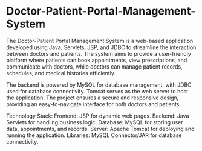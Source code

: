 # Doctor-Patient-Portal-Management-System
The Doctor-Patient Portal Management System is a web-based application developed using Java, Servlets, JSP, and JDBC to streamline the interaction between doctors and patients. The system aims to provide a user-friendly platform where patients can book appointments, view prescriptions, and communicate with doctors, while doctors can manage patient records, schedules, and medical histories efficiently.

The backend is powered by MySQL for database management, with JDBC used for database connectivity. Tomcat serves as the web server to host the application. The project ensures a secure and responsive design, providing an easy-to-navigate interface for both doctors and patients.

Technology Stack:
Frontend: JSP for dynamic web pages.
Backend: Java Servlets for handling business logic.
Database: MySQL for storing user data, appointments, and records.
Server: Apache Tomcat for deploying and running the application.
Libraries: MySQL Connector/JAR for database connectivity.
